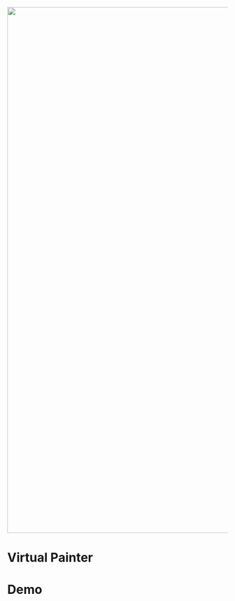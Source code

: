 <p align="center">
    <img width="1200" src="https://github.com/RyamAlmalki/chat_app/blob/master/Hiwar_banner.png?raw=true" alt="Material Bread logo">
</p>


<h1 align="left">Virtual Painter</h1>

<h1 align="left">Demo</h1>
<!-- <p align="center">
    <img width="200" src="https://github.com/RyamAlmalki/AI-Virtual-Painter/blob/main/demo.png?raw=true" alt="Material Bread logo">
</p>
 -->
